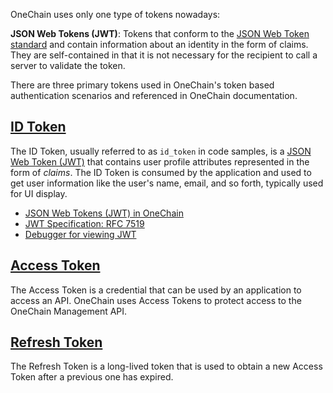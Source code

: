 OneChain uses only one type of tokens nowadays:

**JSON Web Tokens (JWT)**: Tokens that conform to the [JSON Web Token standard](/jwt.md) and contain information about an identity in the form of claims. They are self-contained in that it is not necessary for the recipient to call a server to validate the token.

There are three primary tokens used in OneChain's token based authentication scenarios and referenced in OneChain documentation.

## [ID Token](/id-token.md)

The ID Token, usually referred to as `id_token` in code samples, is a [JSON Web Token (JWT)](/jwt.md) that contains user profile attributes represented in the form of _claims_. The ID Token is consumed by the application and used to get user information like the user's name, email, and so forth, typically used for UI display.

- [JSON Web Tokens (JWT) in OneChain](/jwt.md)
- [JWT Specification: RFC 7519](https://tools.ietf.org/html/rfc7519)
- [Debugger for viewing JWT](https://jwt.io/)

## [Access Token](/access-token.md)

The Access Token is a credential that can be used by an application to access an API. OneChain uses Access Tokens to protect access to the OneChain Management API.

## [Refresh Token](/refresh-token.md)

The Refresh Token is a long-lived token that is used to obtain a new Access Token after a previous one has expired.
